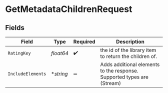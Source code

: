# GetMetadataChildrenRequest


## Fields

| Field                                                                   | Type                                                                    | Required                                                                | Description                                                             |
| ----------------------------------------------------------------------- | ----------------------------------------------------------------------- | ----------------------------------------------------------------------- | ----------------------------------------------------------------------- |
| `RatingKey`                                                             | *float64*                                                               | :heavy_check_mark:                                                      | the id of the library item to return the children of.                   |
| `IncludeElements`                                                       | **string*                                                               | :heavy_minus_sign:                                                      | Adds additional elements to the response. Supported types are (Stream)<br/> |